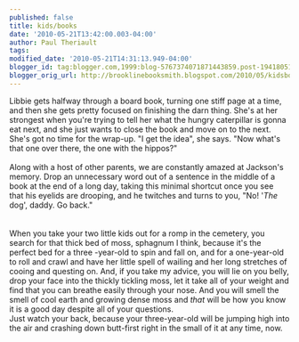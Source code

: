 ```yaml
---
published: false
title: kids/books
date: '2010-05-21T13:42:00.003-04:00'
author: Paul Theriault
tags: 
modified_date: '2010-05-21T14:31:13.949-04:00'
blogger_id: tag:blogger.com,1999:blog-5767374071871443859.post-1941805154182593772
blogger_orig_url: http://brooklinebooksmith.blogspot.com/2010/05/kidsbooks.html
---
```


Libbie gets halfway through a board book, turning one stiff page at a time, and then she gets pretty focused on finishing the darn thing.  She's at her strongest when you're trying to tell her what the hungry caterpillar is gonna eat next, and she just wants to close the book and move on to the next.  She's got no time for the wrap-up.  "I get the idea", she says. "Now what's that one over there, the one with the hippos?"<br /><br />Along with a host of other parents, we are constantly amazed at Jackson's memory.  Drop an unnecessary word out of a sentence in the middle of a book at the end of a long day, taking this minimal shortcut once you see that his eyelids are drooping, and he twitches and turns to you, "No! '<em>The</em> dog', daddy.  Go back."  <br /><br /><br />When you take your two little kids out for a romp in the cemetery, you search for that thick bed of moss, sphagnum I think, because it's the perfect bed for a three -year-old to spin and fall on, and for a one-year-old to roll and crawl and have her little spell of wailing and her long stretches of cooing and questing on.  And, if you take my advice, you will lie on you belly, drop your face into the thickly tickling moss, let it take all of your weight and find that you can breathe easily through your nose.  And you will smell the smell of cool earth and growing dense moss and <em>that</em> will be how you know it is a good day despite all of your questions.<br />Just watch your back, because your three-year-old will be jumping high into the air and crashing down butt-first right in the small of it at any time, now.